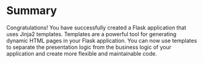 # Summary

Congratulations! You have successfully created a Flask application that uses Jinja2 templates. Templates are a powerful tool for generating dynamic HTML pages in your Flask application. You can now use templates to separate the presentation logic from the business logic of your application and create more flexible and maintainable code.
